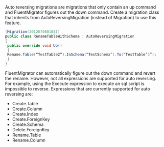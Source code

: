 Auto reversing migrations are migrations that only contain an up command
and FluentMigrator figures out the down command. Create a migration
class that inherits from AutoReversingMigration (instead of Migration)
to use this feature.

```cs
[Migration(201207080104)]
public class RenameTableWithSchema : AutoReversingMigration
{
 public override void Up()
 {
 Rename.Table(“TestTable2”).InSchema(“TestSchema”).To(“TestTable’3”);
 }
}
```

FluentMigrator can automatically figure out the down command and revert
the rename. However, not all expressions are supported for auto
reversing. For example, using the Execute expression to execute an sql
script is impossible to reverse. Expressions that are currently
supported for auto reversing are:
* Create.Table
* Create.Column
* Create.Index
* Create.ForeignKey
* Create.Schema
* Delete.ForeignKey
* Rename.Table
* Rename.Column
